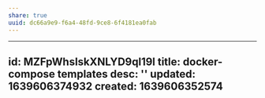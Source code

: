 ```yaml
---
share: true
uuid: dc66a9e9-f6a4-48fd-9ce8-6f4181ea0fab
---
```

---
id: MZFpWhsIskXNLYD9ql19l
title: docker-compose templates
desc: ''
updated: 1639606374932
created: 1639606352574
---

